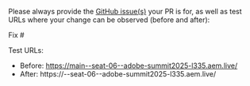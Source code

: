 Please always provide the [GitHub issue(s)](../issues) your PR is for, as well as test URLs where your change can be observed (before and after):

Fix #<gh-issue-id>

Test URLs:
- Before: https://main--seat-06--adobe-summit2025-l335.aem.live/
- After: https://<branch>--seat-06--adobe-summit2025-l335.aem.live/
